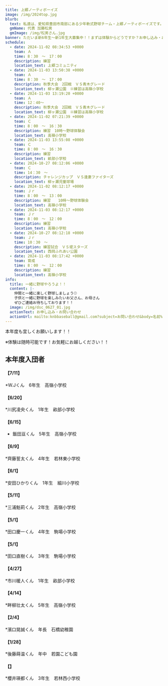 ```yaml
---
title: 上郷ノーティボーイズ
image: /img/2024top.jpg
blurb:
  text: 私達は、愛知県豊田市南部にある少年軟式野球チーム・上郷ノーティボーイズです。野球を愛する少年・少女達の夢を育み、軟式野球を正しく指導し、体力向上と礼儀を養成します。また、親友同士の友情と交歓の場を与え、規則正しい明朗な少年・少女を育成することを目的としています。
  gmName: 代表 加藤松男
  gmImage: /img/松男さん.jpg
banner: ただいま新6年生～新1年生大募集中！！まずは体験からどうですか？お申し込み・お問い合わせはお気軽にどうぞ！！
schedule:
  - date: 2024-11-02 08:34:53 +0000
    team: Ａ
    time: 8：30　～　17：00
    description: 練習
    location_text: 上郷コミュニティ
  - date: 2024-11-03 13:50:38 +0000
    team: Ａ
    time: 8：30　～　17：00
    description: 秋季大会　2回戦　ＶＳ青木グレード
    location_text: 柳ヶ瀬公園　※練習は高嶺小学校
  - date: 2024-11-03 13:19:20 +0000
    team: Ａ
    time: 12：40～　
    description: 秋季大会　2回戦　ＶＳ青木グレード
    location_text: 柳ヶ瀬公園　※練習は高嶺小学校
  - date: 2024-11-02 07:21:39 +0000
    team: Ｃ
    time: 8：00　～　16：30
    description: 練習　10時～野球体験会
    location_text: 高嶺小学校
  - date: 2024-11-03 13:55:08 +0000
    team: Ｃ
    time: 8：00　～　16：30　
    description: 練習
    location_text: 畝部小学校
  - date: 2024-10-27 08:12:06 +0000
    team: Ｃ
    time: 14：30　～　
    description: チャレンジカップ　ＶＳ逢妻ファイターズ
    location_text: 柳ヶ瀬児童球場
  - date: 2024-11-02 08:12:17 +0000
    team: Ｊｒ
    time: 8：00　～　13：00
    description: 練習　　10時～野球体験会
    location_text: 高嶺小学校
  - date: 2024-11-03 08:12:17 +0000
    team: Ｊｒ
    time: 8：00　～　12：00
    description: 練習
    location_text: 高嶺小学校
  - date: 2024-10-27 08:12:18 +0000
    team: Ｊｒ
    time: 10：30　～
    description: 練習試合　ＶＳ堤スターズ
    location_text: 西岡ふれあい公園
  - date: 2024-11-03 08:17:42 +0000
    team: 育成
    time: 8：00　～　12：00
    description: 練習
    location_text: 高嶺小学校
info:
  title: 一緒に野球やろうよ！！
  content: |-
    仲間と一緒に楽しく野球しましょう⚾
    子供と一緒に野球を楽しみたいお父さん、お母さん
    ぜひご連絡お待ちしております！！
  image: /img/dsc_0627_01.jpg
  actionText: お申し込み・お問い合わせ
  actionUrl: mailto:knbbaseball@gmail.com?subject=お問い合わせ&body=名前%20%3A%0D%0Aふりがな%20%3A%0D%0A電話%20%3A%0D%0A学校名%20%3A%0D%0A学年%20%3A%0D%0Aお問い合せ内容%20%3A（例、体験・見学・入団希望）
---
```

本年度も宜しくお願いします！！


※体験は随時可能です！お気軽にお越しください！！

## 本年度入団者

#### 【7/11】

*W.Jくん　6年生　高嶺小学校

#### 【6/20】

*川尻凌央くん　1年生　畝部小学校

#### 【6/15】

* 飯田亘くん　5年生　高嶺小学校

#### 【6/9】

*齊藤誓太くん　4年生　若林東小学校

#### 【6/1】

*安田ひかりくん　1年生　細川小学校

#### 【5/11】

*三浦魁莉くん　2年生　高嶺小学校

#### 【5/1】

*田口慶一くん　4年生　駒場小学校

#### 【5/1】

*田口直樹くん　3年生　駒場小学校

#### 【4/27】

*市川暖人くん　1年生　畝部小学校

#### 【4/14】

*畔柳壮太くん　5年生　高嶺小学校

#### 【2/4】

*濱口晃誠くん　年長　石橋幼稚園

#### 【1/28】

*後藤蒔温くん　年中　若園こども園

#### 【】

*櫻井瑛都くん　3年生　若林西小学校



